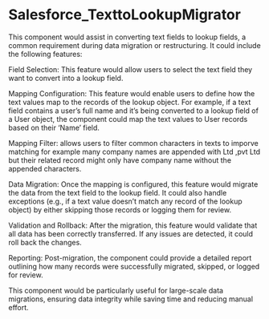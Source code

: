 # Salesforce_TexttoLookupMigrator

This component would assist in converting text fields to lookup fields, a common requirement during data migration or restructuring. It could include the following features:

 

Field Selection: This feature would allow users to select the text field they want to convert into a lookup field.

 

Mapping Configuration: This feature would enable users to define how the text values map to the records of the lookup object. For example, if a text field contains a user’s full name and it’s being converted to a lookup field of a User object, the component could map the text values to User records based on their ‘Name’ field.

 

Mapping Filter: allows users to filter common characters in texts to imporve matching for example many company names are appended with Ltd ,pvt Ltd but their related record might only have company name without the appended characters.

 

Data Migration: Once the mapping is configured, this feature would migrate the data from the text field to the lookup field. It could also handle exceptions (e.g., if a text value doesn’t match any record of the lookup object) by either skipping those records or logging them for review.

 

Validation and Rollback: After the migration, this feature would validate that all data has been correctly transferred. If any issues are detected, it could roll back the changes.

 

Reporting: Post-migration, the component could provide a detailed report outlining how many records were successfully migrated, skipped, or logged for review.

 

This component would be particularly useful for large-scale data migrations, ensuring data integrity while saving time and reducing manual effort.


